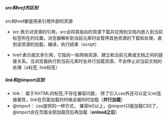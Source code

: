 ##### src和href的区别
   src和href都是用来引用外部的资源
   - src:表示对资源的引用，src会将其指向的资源下载并应⽤到⽂档内嵌入到当前标签所在的位置。浏览器解析到当前元素时会暂停其他资源的下载和处理，直到该资源的加载，编译，执行结束（script）
         
   - href:表示超文本引用，它指向一些网络资源、建立和当前元素或文档之间的链接关系。当浏览器执行到当前元素时会并行加载资源，不会停止对当前文档的处理（a标签, link标签）
   
##### link和@import区别 
   - link： 属于XHTML的标签,不存在兼容问题， 除了引入css外还可以定义rel连接属性，link在页面加载的时候会被同时加载（**并行加载**）
   - @import： css提供的一种方式， 兼容Ie5以上，@import只能加载CSS了，@import会在页面全部加载完后再加载（**onload之后**）
